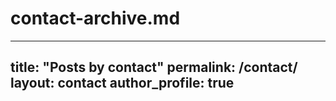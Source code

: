 # contact-archive.md
---
title: "Posts by contact"
permalink: /contact/
layout: contact
author_profile: true
---